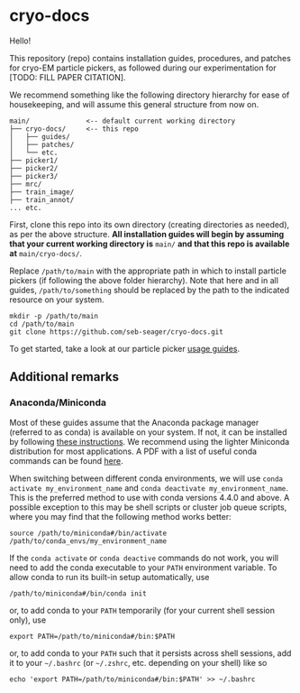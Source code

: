# cryo-docs

Hello!

This repository (repo) contains installation guides, procedures, and patches for cryo-EM particle pickers, as followed during our experimentation for [TODO: FILL PAPER CITATION].

We recommend something like the following directory hierarchy for ease of housekeeping, and will assume this general structure from now on.

```text
main/              <-- default current working directory
├── cryo-docs/     <-- this repo
│   ├── guides/
│   ├── patches/
│   └── etc.
├── picker1/
├── picker2/
├── picker3/
├── mrc/
├── train_image/
├── train_annot/
... etc.
```

First, clone this repo into its own directory (creating directories as needed), as per the above structure. **All installation guides will begin by assuming that your current working directory is** `main/` **and that this repo is available at** `main/cryo-docs/`.

Replace `/path/to/main` with the appropriate path in which to install particle pickers (if following the above folder hierarchy). Note that here and in all guides, `/path/to/something` should be replaced by the path to the indicated resource on your system.

```shell script
mkdir -p /path/to/main
cd /path/to/main
git clone https://github.com/seb-seager/cryo-docs.git
```

To get started, take a look at our particle picker [usage guides](guides).

## Additional remarks

### Anaconda/Miniconda

Most of these guides assume that the Anaconda package manager (referred to as conda) is available on your system. If not, it can be installed by following [these instructions](https://docs.conda.io/projects/conda/en/latest/user-guide/install/). We recommend using the lighter Miniconda distribution for most applications. A PDF with a list of useful conda commands can be found [here](https://docs.conda.io/projects/conda/en/4.6.0/_downloads/52a95608c49671267e40c689e0bc00ca/conda-cheatsheet.pdf).

When switching between different conda environments, we will use `conda activate my_environment_name` and `conda deactivate my_environment_name`. This is the preferred method to use with conda versions 4.4.0 and above. A possible exception to this may be shell scripts or cluster job queue scripts, where you may find that the following method works better:

```shell script
source /path/to/miniconda#/bin/activate /path/to/conda_envs/my_environment_name
``` 

If the `conda activate` or `conda deactive` commands do not work, you will need to add the conda executable to your `PATH` environment variable. To allow conda to run its built-in setup automatically, use

```shell script
/path/to/miniconda#/bin/conda init
```

or, to add conda to your `PATH` temporarily (for your current shell session only), use

```shell script
export PATH=/path/to/miniconda#/bin:$PATH
```

or, to add conda to your `PATH` such that it persists across shell sessions, add it to your `~/.bashrc` (or `~/.zshrc`, etc. depending on your shell) like so

```shell script
echo 'export PATH=/path/to/miniconda#/bin:$PATH' >> ~/.bashrc
```
